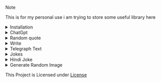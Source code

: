> [!NOTE]
> This is for my personal use i am trying to store some useful library here


<details>
  <summary>Installation</summary>

```sh
pip install git+https://github.com/Vivekkumar-IN/TheApi@main
```
</details>


<details>
  <summary>ChatGpt</summary>


  ```python
  from TheApi import api

  results= api.chatgpt("hello ai")

  print(results)
  ```
  Result of print(results):

  ```python

  {'results': 'Hello! How can I assist you today?', 'join': '@vk_zone', 'success': True}
  ```
</details>

<details>
  <summary>Random quote</summary> 

  ```python
  from TheApi import api

  results= api.quote()

  print(results)

  ```

  Result of print(results):

  ```python


  {'quote': 'The truest greatness lies in being kind, the truest wisdom in a happy mind.', 'author': 'Ella Wheeler Wilcox', 'join': '@vk_zone'}

  ```
</details>

<details>
  <summary>Write</summary>


  ```python

  from TheApi import api

  text = "Jai shree Ram"

  results= api.write(text)

  print(results)
  ```

  Result of print(results):

  ```python
  https://telegra.ph/file/63ff2e31cae67d511cfae.jpg

  ```
</details>


<details>
<summary>Telegraph Text</summary>

  ```python
  from TheApi import api
  title = "A Title for telegraph page"
  query = "text that you want to upload to telegraph"
  results= api.telegraph(title,query)

  print(results)

  ```
  Result of print(results):

  ```python

  {'results': 'https://telegra.ph/A-Title-for-telegraph-page-05-25', 'join': '@vk_zone', 'success': True}

   ```
</details>

<details>
<summary>Jokes</summary>


  ```python
  import json
  from TheApi import api

  response = api.get_jokes()

  data = json.loads(response)

  jokes = data["jokes"]
  num = 1
  Jokes = ""
  if isinstance(jokes, dict):
    
      for key in jokes:
          a = jokes[key]
          Jokes+=(f"{num}. {a}\n\n")
          num+=1
      print(Jokes)

  else:
      print(jokes["joke"])
  ```

  results of print
  ```python

  1. Two fish in a tank. One turns to the other and says, "Do you know how to drive this thing?"

  ```

  ```python

  response = api.get_jokes()
  # This will return 1 Jokes

  response = api.get_jokes(2)
  # This will return 1 Jokes

  # like this you can get 10 Jokes

  # if the number is greater then 10 in cause an exception returns 

  # Example : 

  import json
  from TheApi import api

  response = api.get_jokes(13)

  data = json.loads(response)

  jokes = data["jokes"]
  num = 1
  Jokes = ""
  if isinstance(jokes, dict):
    
      for key in jokes:
          a = jokes[key]
          Jokes+=(f"{num}. {a}\n\n")
          num+=1
      print(Jokes)

  else:
      print(jokes["joke"])

  # in this api.get_jokes(13) the jokes is greater then 10 so the an exception returns 


raise InvalidAmountError(amount)
  TheApi.errors.InvalidAmountError:Invalid amount of jokes requested: 11. Maximum allowed is 10. Minimum allowed is 1.

  ```
</details>

<details>
  <summary>Hindi Joke </summary>


  ```python
  from TheApi import api

  joke = api.get_hindi_jokes()

  print(joke)

  ```
  Result of print(joke):

  ```python

  हमारे समाज में रीति रिवाज और प्रथाएं इतनी महान है कि एक निकम्मा पुरुष भी विवाह के बाद परमेश्वर बन जाता है 😆🤣😋😉
  ```
</details>

<details>
  <summary>Generate Random Image</summary>

  ```python

  from TheApi import api

  image = api.gen_image()

  print(image)
```

  results of image

  ```python

  {'photo': 'https://images.unsplash.com/photo-1708938828404-24834946b6bf?crop=entropy&cs=tinysrgb&fit=crop&fm=jpg&h=720&ixid=MnwxfDB8MXxyYW5kb218MHx8fHx8fHx8MTcxNzQxODAyOA&ixlib=rb-4.0.3&q=80&w=1280', 'join': '@TheTeamVivek', 'success': True```
Also you can use with height and width

  ```python
  image = api.gen_image()
  'here you can also use height and weight '
  width=1280
  height=720
  image = api.gen_image(width, height)
```

</details>


This Project is Licensed under [License](https://github.com/Vivekkumar-IN/TheApi)
